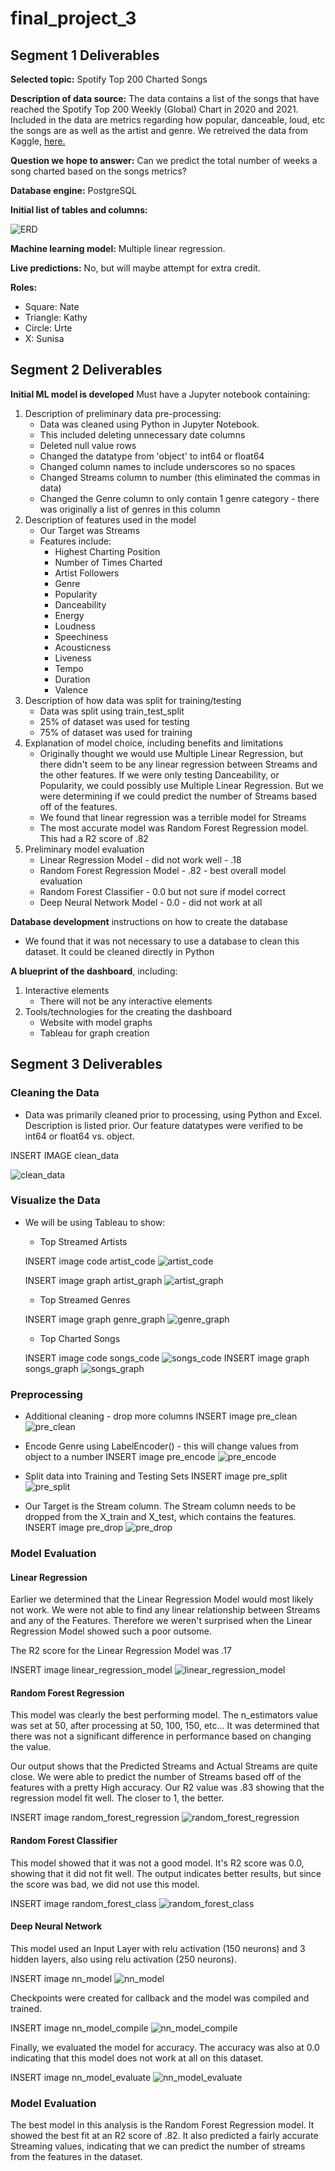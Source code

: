 # final_project_3

## Segment 1 Deliverables
**Selected topic:** Spotify Top 200 Charted Songs

**Description of data source:** The data contains a list of the songs that have reached the Spotify Top 200 Weekly (Global) Chart in 2020 and 2021. Included in the data are metrics regarding how popular, danceable, loud, etc the songs are as well as the artist and genre. We retreived the data from Kaggle, [here.](https://www.kaggle.com/sashankpillai/spotify-top-200-charts-20202021)

**Question we hope to answer:** Can we predict the total number of weeks a song charted based on the songs metrics?

**Database engine:** PostgreSQL

**Initial list of tables and columns:** 

![ERD](https://user-images.githubusercontent.com/86527135/141697695-b8f34735-16cf-45ce-84f9-775b792850ca.PNG)

**Machine learning model:** Multiple linear regression.

**Live predictions:** No, but will maybe attempt for extra credit.

**Roles:**
- Square: Nate
- Triangle: Kathy
- Circle: Urte
- X: Sunisa

## Segment 2 Deliverables
**Initial ML model is developed** Must have a Jupyter notebook containing:
1. Description of preliminary data pre-processing: 
    - Data was cleaned using Python in Jupyter Notebook. 
    - This included deleting unnecessary date columns
    - Deleted null value rows
    - Changed the datatype from 'object' to int64 or float64
    - Changed column names to include underscores so no spaces
    - Changed Streams column to number (this eliminated the commas in data)
    - Changed the Genre column to only contain 1 genre category - there was originally a list of genres in this column
2. Description of features used in the model
    - Our Target was Streams
    - Features include: 
        - Highest Charting Position
        - Number of Times Charted
        - Artist Followers
        - Genre
        - Popularity
        - Danceability
        - Energy
        - Loudness
        - Speechiness
        - Acousticness
        - Liveness
        - Tempo
        - Duration
        - Valence
3. Description of how data was split for training/testing
    - Data was split using train_test_split
    - 25% of dataset was used for testing
    - 75% of dataset was used for training
4. Explanation of model choice, including benefits and limitations
    - Originally thought we would use Multiple Linear Regression, but there didn't seem to be any linear regression between Streams and the other features.  If we were only testing Danceability, or Popularity, we could possibly use Multiple Linear Regression.  But we were determining if we could predict the number of Streams based off of the features.
    - We found that linear regression was a terrible model for Streams
    - The most accurate model was Random Forest Regression model.  This had a R2 score of .82
5. Preliminary model evaluation
    - Linear Regression Model - did not work well - .18
    - Random Forest Regression Model - .82 -  best overall model evaluation
    - Random Forest Classifier - 0.0 but not sure if model correct
    - Deep Neural Network Model - 0.0 - did not work at all

**Database development** instructions on how to create the database
- We found that it was not necessary to use a database to clean this dataset.  It could be cleaned directly in Python


**A blueprint of the dashboard**, including:
1. Interactive elements
    - There will not be any interactive elements
2. Tools/technologies for the creating the dashboard
    - Website with model graphs
    - Tableau for graph creation

## Segment 3 Deliverables
### Cleaning the Data
- Data was primarily cleaned prior to processing, using Python and Excel. Description is listed prior.  Our feature datatypes were verified to be int64 or float64 vs. object.

INSERT IMAGE clean_data

![clean_data](https://github.com/natemeyer001/final_project_3/blob/kathy/images/clean_data.png)


### Visualize the Data
- We will be using Tableau to show:

    - Top Streamed Artists

    INSERT image code artist_code
    ![artist_code](https://github.com/natemeyer001/final_project_3/blob/kathy/images/artist_code.png)
    
    
    INSERT image graph artist_graph
    ![artist_graph](https://github.com/natemeyer001/final_project_3/blob/kathy/images/artist_graph.png)
    
    - Top Streamed Genres

    INSERT image graph genre_graph
    ![genre_graph](https://github.com/natemeyer001/final_project_3/blob/kathy/images/genre_graph.png)

    - Top Charted Songs

    INSERT image code songs_code
    ![songs_code](https://github.com/natemeyer001/final_project_3/blob/kathy/images/songs_code.png)
    INSERT image graph songs_graph
    ![songs_graph](https://github.com/natemeyer001/final_project_3/blob/kathy/images/songs_graph.png)
    
### Preprocessing
- Additional cleaning - drop more columns
 INSERT image pre_clean
 ![pre_clean](https://github.com/natemeyer001/final_project_3/blob/kathy/images/pre_clean.png)

- Encode Genre using LabelEncoder() - this will change values from object to a number
INSERT image pre_encode
![pre_encode](https://github.com/natemeyer001/final_project_3/blob/kathy/images/pre_encode.png)

- Split data into Training and Testing Sets
INSERT image pre_split
![pre_split](https://github.com/natemeyer001/final_project_3/blob/kathy/images/pre_split.png)

- Our Target is the Stream column.  The Stream column needs to be dropped from the X_train and X_test, which contains the features.
INSERT image pre_drop
![pre_drop](https://github.com/natemeyer001/final_project_3/blob/kathy/images/pre_drop.png)

### Model Evaluation
#### Linear Regression
Earlier we determined that the Linear Regression Model would most likely not work.  We were not able to find any linear relationship between Streams and any of the Features.  Therefore we weren't surprised when the Linear Regression Model showed such a poor outsome.

The R2 score for the Linear Regression Model was .17

INSERT image linear_regression_model
![linear_regression_model](https://github.com/natemeyer001/final_project_3/blob/kathy/images/linear_regression_model.png)

#### Random Forest Regression
This model was clearly the best performing model.  The n_estimators value was set at 50, after processing at 50, 100, 150, etc...  It was determined that there was not a significant difference in performance based on changing the value. 

Our output shows that the Predicted Streams and Actual Streams are quite close.  We were able to predict the number of Streams based off of the features with a pretty High accuracy.  Our R2 value was .83 showing that the regression model fit well. The closer to 1, the better.

INSERT image random_forest_regression
![random_forest_regression](https://github.com/natemeyer001/final_project_3/blob/kathy/images/random_forest_regression.png)

#### Random Forest Classifier
This model showed that it was not a good model.  It's R2 score was 0.0, showing that it did not fit well.  The output indicates better results, but since the score was bad, we did not use this model.

INSERT image random_forest_class
![random_forest_class](https://github.com/natemeyer001/final_project_3/blob/kathy/images/random_forest_class.png)

#### Deep Neural Network
This model used an Input Layer with relu activation (150 neurons) and 3 hidden layers, also using relu activation (250 neurons). 

INSERT image nn_model
![nn_model](https://github.com/natemeyer001/final_project_3/blob/kathy/images/nn_model.png)


Checkpoints were created for callback and the model was compiled and trained.

INSERT image nn_model_compile
![nn_model_compile](https://github.com/natemeyer001/final_project_3/blob/kathy/images/nn_model_compile.png)

Finally, we evaluated the model for accuracy.  The accuracy was also at 0.0 indicating that this model does not work at all on this dataset.

INSERT image nn_model_evaluate
![nn_model_evaluate](https://github.com/natemeyer001/final_project_3/blob/kathy/images/nn_model_evaluate.png)

### Model Evaluation
The best model in this analysis is the Random Forest Regression model.  It showed the best fit at an R2 score of .82.  It also predicted a fairly accurate Streaming values, indicating that we can predict the number of streams from the features in the dataset.























